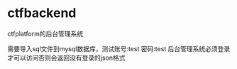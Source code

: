 # ctfbackend
ctfplatform的后台管理系统

需要导入sql文件到mysql数据库，测试账号:test 密码:test
后台管理系统必须登录才可以访问否则会返回没有登录的json格式
